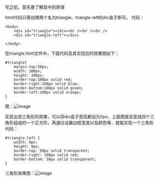 写之前，首先要了解其中的原理

html代码只需创建两个名为triangle、triangle-left的div盒子即可，
代码：

```
<body>
	<div id="triangle"></div><br /><br /><br />
	<div id="triangle-left"></div>
	
</body>
```

在triangle.html文件中，下面代码及其实现后的效果图如下：

```
#triangle{
	margin-top:50px;
	width: 100px;
	height: 100px;
	border-top:100px solid red;
	border-right:100px solid blue;
	border-bottom:100px solid green;
	border-left:100px solid orange;
}
```

图：![image](https://github.com/kivet-h/HTML-CSS/raw/master/images/triangle01.jpg)


实现出现三角形的效果，可以将div盒子宽高都设为0px，上面图就会变成四个三角形组成的一个正方形，再通过设置边框宽度以及颜色等，就能实现一个三角形
代码：

```
#triangle-left {
    width: 0px; 
    height: 0px; 
    border-top: 50px solid transparent;
    border-right: 100px solid red;
    border-bottom: 50px solid transparent;
}
```

三角形效果图：![image](https://github.com/kivet-h/HTML-CSS/raw/master/images/triangle02.png)
